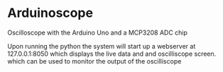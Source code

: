 # Arduinoscope
Oscilloscope with the Arduino Uno and a MCP3208 ADC chip

Upon running the python the system will start up a webserver at 127.0.0.1:8050 which displays the live data and and oscilliscope screen. which can be used to monitor the output of the oscilliscope

